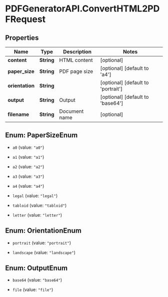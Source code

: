 # PDFGeneratorAPI.ConvertHTML2PDFRequest

## Properties

Name | Type | Description | Notes
------------ | ------------- | ------------- | -------------
**content** | **String** | HTML content | [optional] 
**paper_size** | **String** | PDF page size | [optional] [default to &#39;a4&#39;]
**orientation** | **String** |  | [optional] [default to &#39;portrait&#39;]
**output** | **String** | Output | [optional] [default to &#39;base64&#39;]
**filename** | **String** | Document name | [optional] 



## Enum: PaperSizeEnum


* `a0` (value: `"a0"`)

* `a1` (value: `"a1"`)

* `a2` (value: `"a2"`)

* `a3` (value: `"a3"`)

* `a4` (value: `"a4"`)

* `legal` (value: `"legal"`)

* `tabloid` (value: `"tabloid"`)

* `letter` (value: `"letter"`)





## Enum: OrientationEnum


* `portrait` (value: `"portrait"`)

* `landscape` (value: `"landscape"`)





## Enum: OutputEnum


* `base64` (value: `"base64"`)

* `file` (value: `"file"`)




